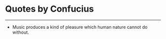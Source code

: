 # Quotes by Confucius

---

- Music produces a kind of pleasure which human nature cannot do without.
